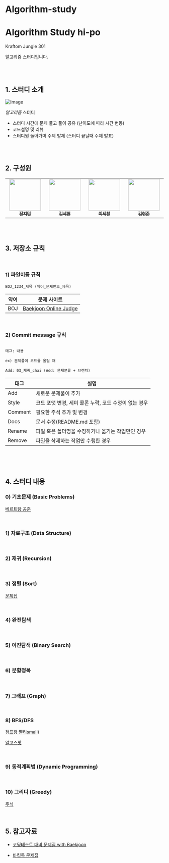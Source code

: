 # Algorithm-study


#  Algorithm Study hi-po
Kraftom Jungle 301 <br/>

알고리즘 스터디입니다.

<br/>

<br/>

## 1. 스터디 소개

![Image](https://github.com/user-attachments/assets/51ada61b-5c34-4fd1-8fbb-904eade189ef)

*_알고리즘_* 스터디<br/>

- 스터디 시간에 문제 풀고 풀이 공유 (난이도에 따라 시간 변동)
- 코드설명 및 리뷰
- 스터디원 돌아가며 주제 발제 (스터디 끝날때 주제 발표)

<br/>

<br/>

## 2. 구성원

<table>

<tr>

<td align="center"><a href="https://github.com/mingdul"><img src="https://avatars.githubusercontent.com/mingdul" width="100px;" alt=""/><sub><b>장지민</b></sub></a><br /></td>

<td align="center"><a href=https://github.com/NewOld21><img src="https://avatars.githubusercontent.com/NewOld21" width="100px;" alt=""/><sub><b>김세헌</b></sub></a><br /></td>

<td align="center"><a href="https://github.com/SECHANG1412"><img src="https://avatars.githubusercontent.com/SECHANG1412" width="100px;" alt=""/><sub><b>이세창</b></sub></a><br /></td>

<td align="center"><a href="https://github.com/hjun813"><img src="https://avatars.githubusercontent.com/hjun813" width="100px;" alt=""/><sub><b>김현준</b></sub></a><br /></td>

</tr>

</table>

<br/>

<br/>

## 3. 저장소 규칙

<br/>

### 1) 파일이름 규칙

```
BOJ_1234_제목 (약어_문제번호_제목)
```

| 약어 | 문제 사이트                                      |
| ---- | ------------------------------------------------ |
| BOJ  | [Baekjoon Online Judge](https://www.acmicpc.net) |

<br/>

### 2) Commit message 규칙

```

태그: 내용

ex) 문제풀이 코드를 올릴 때

Add: 03_재귀_chai (Add: 문제분류 + 브랜치)

```

| 태그 |  설명 |
|----------|--------------|
| Add | 새로운 문제풀이 추가 |
| Style | 코드 포맷 변경, 세미 콜론 누락, 코드 수정이 없는 경우 |
| Comment | 필요한 주석 추가 및 변경 |
| Docs | 문서 수정(README.md 포함) |
| Rename | 파일 혹은 폴더명을 수정하거나 옮기는 작업만인 경우 |
| Remove | 파일을 삭제하는 작업만 수행한 경우 |

<br/>

<br/>

<br/>

## 4. 스터디 내용

### 0) 기초문제 (Basic Problems)


[베르트탕 공준](https://www.acmicpc.net/problem/4948)

<br/>

### 1) 자료구조 (Data Structure)

<br/>

### 2) 재귀 (Recursion)

<br/>

### 3) 정렬 (Sort)

[문제집](https://www.acmicpc.net/problem/1766)

<br/>

### 4) 완전탐색

<br/>

### 5) 이진탐색 (Binary Search)

<br/>

### 6) 분할정복

<br/>

### 7) 그래프 (Graph)

<br/>

### 8) BFS/DFS

[점프왕 쩰리small)](https://www.acmicpc.net/problem/16173)

[알고스팟](https://www.acmicpc.net/problem/1261)

<br/>


### 9) 동적계획법 (Dynamic Programming)

<br/>

### 10) 그리디 (Greedy)

[주식](https://www.acmicpc.net/problem/11501)

<br/>

## 5. 참고자료

- [코딩테스트 대비 문제집 with Baekjoon](https://github.com/tony9402/baekjoon)

- [바킹독 문제집](https://github.com/encrypted-def/basic-algo-lecture/blob/master/workbook.md)
